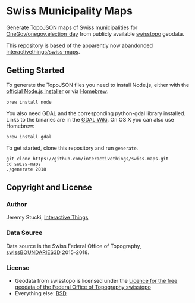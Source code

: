# Swiss Municipality Maps

Generate [TopoJSON](https://github.com/mbostock/topojson) maps of Swiss municipalities for  [OneGov/onegov.election_day](https://github.com/OneGov/onegov.election_day) from publicly available [swisstopo](http://www.swisstopo.admin.ch/internet/swisstopo/en/home.html) geodata.

This repository is based of the apparently now abandonded [interactivethings/swiss-maps](https://github.com/interactivethings/swiss-maps).

## Getting Started

To generate the TopoJSON files you need to install Node.js, either with the [official Node.js installer](http://nodejs.org/) or via [Homebrew](http://mxcl.github.io/homebrew/):

    brew install node

You also need GDAL and the corresponding python-gdal library installed. Links to the binaries are in the [GDAL Wiki](http://trac.osgeo.org/gdal/wiki/DownloadingGdalBinaries). On OS X you can also use Homebrew:

    brew install gdal

To get started, clone this repository and run `generate`.

    git clone https://github.com/interactivethings/swiss-maps.git
    cd swiss-maps
    ./generate 2018

## Copyright and License

### Author

Jeremy Stucki, [Interactive Things](http://interactivethings.com)

### Data Source

Data source is the Swiss Federal Office of Topography, [swissBOUNDARIES3D](http://www.swisstopo.admin.ch/internet/swisstopo/en/home/products/landscape/swissBOUNDARIES3D.html) 2015-2018.

### License

* Geodata from swisstopo is licensed under the [Licence for the free geodata of the Federal Office of Topography swisstopo](LICENSE-GEODATA)
* Everything else: [BSD](LICENSE)
